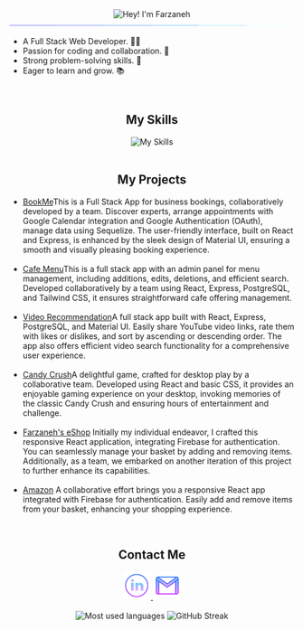<div align="center">
  <div>
    <img src="https://readme-typing-svg.demolab.com?font=Operator+Mono&size=37&pause=1000&center=true&vCenter=true&width=600&lines=Hey%2C+I'm+Farzaneh! 👋;Welcome+to+my+Profile! 🌟" alt="Hey! I'm Farzaneh">
    <img src="./assets/line.gif">
  </div>

  <div>
    <ul align="left">
      <li>A Full Stack Web Developer. 👩‍💻</li>
      <li>Passion for coding and collaboration. 🤝</li>
      <li>Strong problem-solving skills. 🧩</li>
      <li>Eager to learn and grow. 📚</li>
    </ul>
  </div>

  <br/>
  <div>
    <h2>My Skills</h2>
    <img src="https://skillicons.dev/icons?i=react,nodejs,express,sequelize,postgres,postman,js,tailwind,materialui,git,html,css" alt="My Skills" />
  </div>

  <br/>
  <div>
    <h2>My Projects</h2>
    <ul align="left">
      <li><a href="https://starter-kit-all6.onrender.com" target="_blank">BookMe</a><span>This is a Full Stack App for business bookings, collaboratively developed by a team. Discover experts, arrange appointments with Google Calendar integration and Google Authentication (OAuth), manage data using Sequelize. The user-friendly interface, built on React and Express, is enhanced by the sleek design of Material UI, ensuring a smooth and visually pleasing booking experience.</span></li>
      <br/>
      <li><a href="https://teamwork-cafe-menu.netlify.app" target="_blank">Cafe Menu</a><span>This is a full stack app with an admin panel for menu management, including additions, edits, deletions, and efficient search. Developed collaboratively by a team using React, Express, PostgreSQL, and Tailwind CSS, it ensures straightforward cafe offering management.</span></li>
      <br/>
      <li><a href="https://farzaneh-haghani-video-recommendation.netlify.app" target="_blank">Video Recommendation</a><span>A full stack app built with React, Express, PostgreSQL, and Material UI. Easily share YouTube video links, rate them with likes or dislikes, and sort by ascending or descending order. The app also offers efficient video search functionality for a comprehensive user experience.</span></li>
      <br/>
      <li><a href="https://teamwork-candycrush.netlify.app" target="_blank">Candy Crush</a><span>A delightful game, crafted for desktop play by a collaborative team. Developed using React and basic CSS, it provides an enjoyable gaming experience on your desktop, invoking memories of the classic Candy Crush and ensuring hours of entertainment and challenge.</span></li>
      <br/>
      <li><a href="https://cyf-farzaneh-haghani-amazon.netlify.app" target="_blank">Farzaneh's eShop</a><span> Initially my individual endeavor, I crafted this responsive React application, integrating Firebase for authentication. You can seamlessly manage your basket by adding and removing items. Additionally, as a team, we embarked on another iteration of this project to further enhance its capabilities.</span></li>
      <br/>
      <li><a href="https://london9-amazon-clone-50-react-project.netlify.app" target="_blank">Amazon</a><span> A collaborative effort brings you a responsive React app integrated with Firebase for authentication. Easily add and remove items from your basket, enhancing your shopping experience.</span></li>
  </div>
  
  <br/>
  <div>
    <h2>Contact Me</h2>
    <a href="https://www.linkedin.com/in/farzaneh-haghani/" target="_blank">
      <img alt="linkedin logo" height="50" width="50" src="./assets/linkedin.png"/>
    </a>
    <a href="mailto:farzaneh.haghani@gmail.com" target="_blank">
      <img alt="gmail logo" height="50" width="50" src="assets/gmail.png" />
    </a>
  </div>

  <br/>
  <img src="https://github-readme-stats2-olive.vercel.app/api/top-langs/?username=farzaneh-haghani&langs_count=6&card_width=500&bg_color=000000&text_color=0079fa&hide_border=true&layout=compact" alt="Most used languages">

  <img src="https://streak-stats.demolab.com/?user=farzaneh-haghani&theme=highcontrast" alt="GitHub Streak">
</div>
